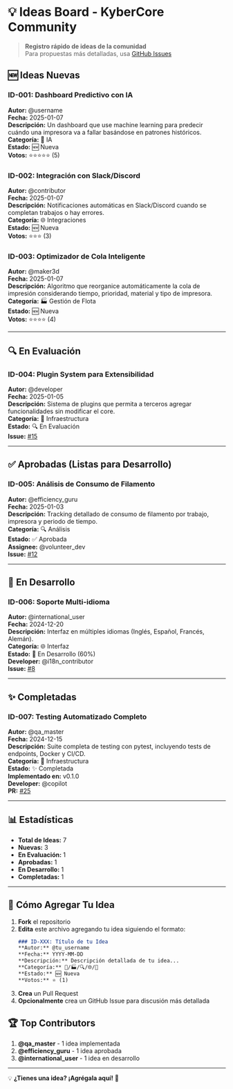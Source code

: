 # 💡 Ideas Board - KyberCore Community

> **Registro rápido de ideas de la comunidad**  
> Para propuestas más detalladas, usa [GitHub Issues](https://github.com/elisaul77/kybercore/issues)

## 🆕 Ideas Nuevas

### ID-001: Dashboard Predictivo con IA
**Autor:** @username  
**Fecha:** 2025-01-07  
**Descripción:** Un dashboard que use machine learning para predecir cuándo una impresora va a fallar basándose en patrones históricos.  
**Categoría:** 🤖 IA  
**Estado:** 🆕 Nueva  
**Votos:** ⭐⭐⭐⭐⭐ (5)

### ID-002: Integración con Slack/Discord
**Autor:** @contributor  
**Fecha:** 2025-01-07  
**Descripción:** Notificaciones automáticas en Slack/Discord cuando se completan trabajos o hay errores.  
**Categoría:** 🌐 Integraciones  
**Estado:** 🆕 Nueva  
**Votos:** ⭐⭐⭐ (3)

### ID-003: Optimizador de Cola Inteligente
**Autor:** @maker3d  
**Fecha:** 2025-01-07  
**Descripción:** Algoritmo que reorganice automáticamente la cola de impresión considerando tiempo, prioridad, material y tipo de impresora.  
**Categoría:** 🏭 Gestión de Flota  
**Estado:** 🆕 Nueva  
**Votos:** ⭐⭐⭐⭐ (4)

---

## 🔍 En Evaluación

### ID-004: Plugin System para Extensibilidad
**Autor:** @developer  
**Fecha:** 2025-01-05  
**Descripción:** Sistema de plugins que permita a terceros agregar funcionalidades sin modificar el core.  
**Categoría:** 🔧 Infraestructura  
**Estado:** 🔍 En Evaluación  
**Issue:** [#15](https://github.com/elisaul77/kybercore/issues/15)

---

## ✅ Aprobadas (Listas para Desarrollo)

### ID-005: Análisis de Consumo de Filamento
**Autor:** @efficiency_guru  
**Fecha:** 2025-01-03  
**Descripción:** Tracking detallado de consumo de filamento por trabajo, impresora y periodo de tiempo.  
**Categoría:** 🔍 Análisis  
**Estado:** ✅ Aprobada  
**Assignee:** @volunteer_dev  
**Issue:** [#12](https://github.com/elisaul77/kybercore/issues/12)

---

## 🚧 En Desarrollo

### ID-006: Soporte Multi-idioma
**Autor:** @international_user  
**Fecha:** 2024-12-20  
**Descripción:** Interfaz en múltiples idiomas (Inglés, Español, Francés, Alemán).  
**Categoría:** 🌐 Interfaz  
**Estado:** 🚧 En Desarrollo (60%)  
**Developer:** @i18n_contributor  
**Issue:** [#8](https://github.com/elisaul77/kybercore/issues/8)

---

## ✨ Completadas

### ID-007: Testing Automatizado Completo
**Autor:** @qa_master  
**Fecha:** 2024-12-15  
**Descripción:** Suite completa de testing con pytest, incluyendo tests de endpoints, Docker y CI/CD.  
**Categoría:** 🔧 Infraestructura  
**Estado:** ✨ Completada  
**Implementado en:** v0.1.0  
**Developer:** @copilot  
**PR:** [#25](https://github.com/elisaul77/kybercore/pull/25)

---

## 📊 Estadísticas

- **Total de Ideas:** 7
- **Nuevas:** 3
- **En Evaluación:** 1  
- **Aprobadas:** 1
- **En Desarrollo:** 1
- **Completadas:** 1

---

## 🎯 Cómo Agregar Tu Idea

1. **Fork** el repositorio
2. **Edita** este archivo agregando tu idea siguiendo el formato:
   ```markdown
   ### ID-XXX: Título de tu Idea
   **Autor:** @tu_username  
   **Fecha:** YYYY-MM-DD  
   **Descripción:** Descripción detallada de tu idea...  
   **Categoría:** 🤖/🏭/🔍/🌐/🔧  
   **Estado:** 🆕 Nueva  
   **Votos:** ⭐ (1)
   ```
3. **Crea** un Pull Request
4. **Opcionalmente** crea un GitHub Issue para discusión más detallada

## 🏆 Top Contributors

1. **@qa_master** - 1 idea implementada
2. **@efficiency_guru** - 1 idea aprobada  
3. **@international_user** - 1 idea en desarrollo

---

💡 **¿Tienes una idea? ¡Agrégala aquí!** 🚀
